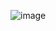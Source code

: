
![image](https://github.com/gaurangkeluskar22/SpinWheel/assets/43683829/b8825459-8353-4480-8c19-4736bbdf2663)
